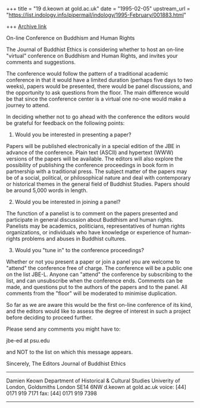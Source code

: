 +++
title = "19 d.keown at gold.ac.uk"
date = "1995-02-05"
upstream_url = "https://list.indology.info/pipermail/indology/1995-February/001883.html"

+++
[Archive link](https://list.indology.info/pipermail/indology/1995-February/001883.html)

On-line Conference on Buddhism and Human Rights

The Journal of Buddhist Ethics is considering whether to host an
on-line "virtual" conference on Buddhism and Human Rights, and
invites your comments and suggestions.

The conference would follow the pattern of a traditional academic
conference in that it would have a limited duration (perhaps five
days to two weeks), papers would be presented, there would be panel
discussions, and the opportunity to ask questions from the floor.
The main difference would be that since the conference center is a
virtual one no-one would make a journey to attend.

In deciding whether not to go ahead with the conference the editors
would be grateful for feedback on the following points:

1) Would you be interested in presenting a paper?

Papers will be published electronically in a special edition of the
JBE in advance of the conference. Plain text (ASCII) and hypertext
(WWW) versions of the papers will be available. The editors will also
explore the possibility of publishing the conference proceedings in
book form in partnership with a traditional press. The subject matter
of the papers may be of a social, political, or philosophical nature
and deal with contemporary or historical themes in the general field
of Buddhist Studies. Papers should be around 5,000 words in length.

2) Would you be interested in joining a panel?

The function of a panelist is to comment on the papers presented and
participate in general discussion about Buddhism and human rights.
Panelists may be academics, politicians, representatives of human
rights organizations, or individuals who have knowledge or experience
of human-rights problems and abuses in Buddhist cultures.

3) Would you "tune in" to the conference proceedings?

Whether or not you present a paper or join a panel you are welcome to
"attend" the conference free of charge. The conference will be a
public one on the list JBE-L. Anyone can "attend" the conference by
subscribing to the list, and can unsubscribe when the conference ends.
Comments can be made, and questions put to the authors of the papers
and to the panel. All comments from the "floor" will be moderated to
minimise duplication.

So far as we are aware this would be the first on-line conference of
its kind, and the editors would like to assess the degree of interest
in such a project before deciding to proceed further.

Please send any comments you might have to:

jbe-ed at psu.edu

and NOT to the list on which this message appears.

Sincerely,
The Editors
Journal of Buddhist Ethics

************************************************
Damien Keown
Department of Historical & Cultural Studies
Univerity of London, Goldsmiths
London SE14 6NW
d.keown at gold.ac.uk
voice: [44] 0171 919 7171
fax: [44] 0171 919 7398
***********************************************






